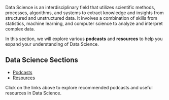 

Data Science is an interdisciplinary field that utilizes scientific methods, processes, algorithms, and systems to extract knowledge and insights from structured and unstructured data. It involves a combination of skills from statistics, machine learning, and computer science to analyze and interpret complex data.

In this section, we will explore various **podcasts** and **resources** to help you expand your understanding of Data Science.

## Data Science Sections

- [Podcasts](podcasts.md)
- [Resources](resources.md)

Click on the links above to explore recommended podcasts and useful resources in Data Science.
